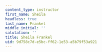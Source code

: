 ```yaml
---
content_type: instructor
first_name: Sheila
headless: true
last_name: Frankel
middle_initial: ''
salutation: ''
title: Sheila Frankel
uid: 9d758c7d-e5bc-ff62-1e53-a5b79f53a921
---
```

